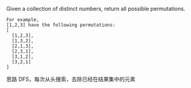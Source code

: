Given a collection of distinct numbers, return all possible permutations.
```
For example,
[1,2,3] have the following permutations:
[
  [1,2,3],
  [1,3,2],
  [2,1,3],
  [2,3,1],
  [3,1,2],
  [3,2,1]
]
```

思路
DFS，每次从头搜索，去除已经在结果集中的元素
